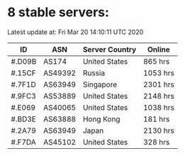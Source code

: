 # 8 stable servers:

Latest update at: Fri Mar 20 14:10:11 UTC 2020

| ID | ASN | Server Country | Online |
| -- | --- | -------------- | ------ |
| #.D09B | AS174 | United States | 865 hrs |
| #.15CF | AS49392 | Russia | 1053 hrs |
| #.7F1D | AS63949 | Singapore | 2301 hrs |
| #.9FC3 | AS53889 | United States | 2148 hrs |
| #.E069 | AS40065 | United States | 1038 hrs |
| #.BD3E | AS63888 | Hong Kong | 181 hrs |
| #.2A79 | AS63949 | Japan | 2130 hrs |
| #.F7DA | AS45102 | United States | 328 hrs |

